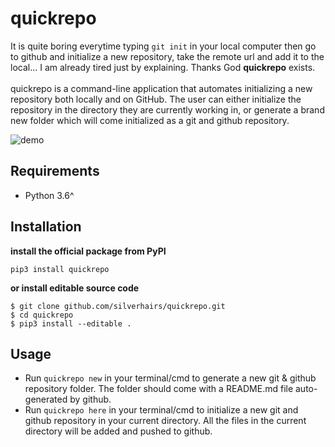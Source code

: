 # quickrepo
It is quite boring everytime typing `git init` in your local computer then go to github and initialize a new repository, take the remote url and add it to the local... I am already tired just by explaining. Thanks God **quickrepo** exists. <br/>
<br/>quickrepo is a command-line application that automates initializing a new repository both locally and on GitHub. The user can either initialize the repository in the directory they are currently working in, or generate a brand new folder which will come initialized as a git and github repository.

<img src="/demo.gif" alt="demo">

## Requirements
- Python 3.6^
## Installation
<b>install the official package from PyPI</b>
```
pip3 install quickrepo
```

<b>or install editable source code</b>
```
$ git clone github.com/silverhairs/quickrepo.git
$ cd quickrepo
$ pip3 install --editable .
```

## Usage
- Run `quickrepo new` in your terminal/cmd to generate a new git & github repository folder. The folder should come with a README.md file auto-generated by github. <br/>
- Run `quickrepo here` in your terminal/cmd to initialize a new git and github repository in your current directory. All the files in the current directory will be added and pushed to github.
